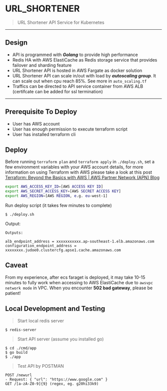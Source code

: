 # URL_SHORTENER

> URL Shortener API Service for Kubernetes

---
## Design

- API is programmed with __*Golang*__ to provide high performance
- Redis HA with AWS ElastiCache as Redis storage service that provides failover and sharding feature
- URL Shortener API is hosted in AWS Fargate as docker solution
- URL Shortener API can scale in/out with load by __*autoscaling group*__. It can scale out when cpu reach 85%. See more in `auto_scaling.tf`
- Traffics can be directed to API service container from AWS ALB (certifcate can be added for ssl termination)
---
## Prerequisite To Deploy
- User has AWS account
- User has enough permission to execute terraform script
- User has installed terraform cli

## Deploy

Before running `terraform plan` and `terraform apply` in `./deploy.sh`, set a few environment variables with your AWS account details, for more information on using Terraform with AWS please take a look at this post  [Terraform: Beyond the Basics with AWS | AWS Partner Network (APN) Blog](https://aws.amazon.com/blogs/apn/terraform-beyond-the-basics-with-aws/)
 
```bash
export AWS_ACCESS_KEY_ID=[AWS ACCESS KEY ID]
export AWS_SECRET_ACCESS_KEY=[AWS SECRET ACCESS KEY]
export AWS_REGION=[AWS REGION, e.g. eu-west-1]
```
Run deploy script
(it takes few minutes to complete)
```
$ ./deploy.sh
```
Output:
```
Outputs:

alb_endpoint_address = xxxxxxxxxxx.ap-southeast-1.elb.amazonaws.com
configuration_endpoint_address = xxxxxxxx.judoe0.clustercfg.apse1.cache.amazonaws.com
```
## Caveat

From my experience, after ecs faraget is deployed, it may take 10-15 minutes to fully work when accessing to AWS ElastiCache due to `awsvpc network mode` in VPC.
When you encounter **502 bad gateway**, please be patient! 
## Local Development and Testing

>Start local redis server
```
$ redis-server 
```
>Start API server (assume you installed go)
```
$ cd ./cmd/app
$ go build 
$ ./app
```
>Test API by POSTMAN
```
POST /newurl
- Request: { "url": "​https://www.google.com​" }
GET​ /[a-zA-Z0-9]{9}​ (regex,​ eg.​ g20hi33k9)
```